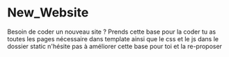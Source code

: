 # New_Website
Besoin de coder un nouveau site ? Prends cette base pour la coder tu as toutes les pages nécessaire dans template ainsi que le css et le js dans le dossier static n'hésite pas à améliorer cette base pour toi et la re-proposer
